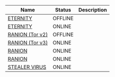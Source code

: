 |Name|Status|Description|
| ------ | ------ | ------ |
|[ETERNITY](http://malwarewrn7fvd7zq243d74dxs3ca4wh5kw6i2opkzeusuoajtd2j5yd.onion) | OFFLINE | |
|[ETERNITY](http://rlcjba7wduej3xcstcjo577eqgjsjvcjfsw4i23fqvf2y27ylylhmhad.onion) | ONLINE | |
|[RANION (Tor v2)](http://ranionjgot5cud3p.onion)| OFFLINE | |
|[RANION (Tor v3)](http://ranionv3j2o7wrn3um6de33eccbchhg32mkgnnoi72enkpp7jc25h3ad.onion)| ONLINE | |
|[RANION](http://dozrkm62j2uysnqg57q35cangl2lpgdirhxbcc2yzpcgvfyowy7syxqd.onion)| ONLINE | |
|[RANION](http://ni3kiymt4jc32baea356vhwurba44jabfklitpoqbrtgrhr5skyrixyd.onion)| ONLINE | |
|[STEALER VIRUS](https://t.me/erna_channel)| ONLINE | |
